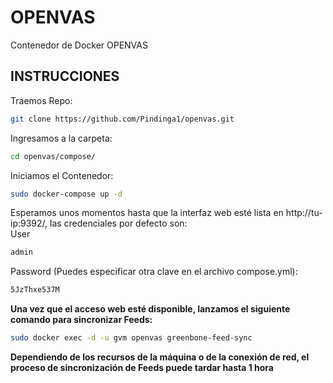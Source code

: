 # OPENVAS
Contenedor de Docker OPENVAS
## INSTRUCCIONES

Traemos Repo:
``` bash
git clone https://github.com/Pindinga1/openvas.git
```

Ingresamos a la carpeta:
``` bash
cd openvas/compose/
```

Iniciamos el Contenedor:
``` bash
sudo docker-compose up -d  
```
Esperamos unos momentos hasta que la interfaz web esté lista en http://tu-ip:9392/, las credenciales por defecto son:  
User  
``` bash
admin
```  
Password  (Puedes especificar otra clave en el archivo compose.yml):  
``` bash
5JzThxe537M
```  
**Una vez que el acceso web esté disponible, lanzamos el siguiente comando para sincronizar Feeds:**  
``` bash
sudo docker exec -d -u gvm openvas greenbone-feed-sync
```  
**Dependiendo de los recursos de la máquina o de la conexión de red, el proceso de sincronización de Feeds puede tardar hasta 1 hora**